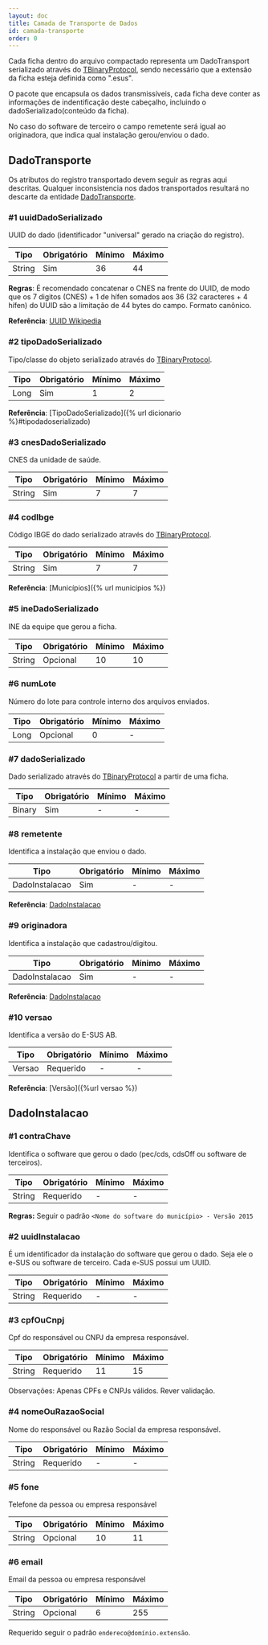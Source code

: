 ```yaml
---
layout: doc
title: Camada de Transporte de Dados
id: camada-transporte
order: 0
---
```


Cada ficha dentro do arquivo compactado representa um DadoTransport serializado através do [TBinaryProtocol](https://github.com/apache/thrift/blob/0.9.2/lib/java/src/org/apache/thrift/protocol/TBinaryProtocol.java), sendo necessário que a extensão da ficha esteja definida como ".esus".

O pacote que encapsula os dados transmissíveis, cada ficha deve conter as informações de indentificação deste cabeçalho, incluindo o dadoSerializado(conteúdo da ficha).

No caso do software de terceiro o campo remetente será igual ao originadora, que indica qual instalação gerou/enviou o dado.

## DadoTransporte
Os atributos do registro transportado devem seguir as regras aqui descritas. Qualquer inconsistencia nos dados transportados resultará no descarte da entidade [DadoTransporte](#dadotransporte).

### \#1 uuidDadoSerializado
UUID do dado (identificador "universal" gerado na criação do registro).

| Tipo | Obrigatório | Mínimo | Máximo |
|---| --- |---  | --- |
|String |Sim |36 | 44 |

**Regras**: É recomendado concatenar o CNES na frente do UUID, de modo que os 7 digitos (CNES) + 1 de hífen somados aos 36 (32 caracteres + 4 hífen) do UUID são a limitação de 44 bytes do campo. Formato canônico.

**Referência**: [UUID Wikipedia](https://en.wikipedia.org/wiki/Universally_unique_identifier)

### \#2 tipoDadoSerializado
Tipo/classe do objeto serializado através do [TBinaryProtocol](https://github.com/apache/thrift/blob/0.9.2/lib/java/src/org/apache/thrift/protocol/TBinaryProtocol.java).

| Tipo | Obrigatório | Mínimo | Máximo |
|---| --- |---  | --- |
| Long |Sim |1 | 2 |

**Referência**: [TipoDadoSerializado]({% url dicionario %}#tipodadoserializado)

### \#3 cnesDadoSerializado
CNES da unidade de saúde.

| Tipo | Obrigatório | Mínimo | Máximo |
|---| --- |---  | --- |
| String | Sim | 7 | 7 |

### \#4 codIbge
Código IBGE do dado serializado através do [TBinaryProtocol](https://github.com/apache/thrift/blob/0.9.2/lib/java/src/org/apache/thrift/protocol/TBinaryProtocol.java).

| Tipo | Obrigatório | Mínimo | Máximo |
|---| --- |---  | --- |
| String | Sim | 7 | 7 |

**Referência**: [Municípios]({% url municipios %})

### \#5	ineDadoSerializado
INE da equipe que gerou a ficha.

| Tipo | Obrigatório | Mínimo | Máximo |
|---| --- |---  | --- |
| String | Opcional |	10|	10|

### \#6	numLote
Número do lote para controle interno dos arquivos enviados.

| Tipo | Obrigatório | Mínimo | Máximo |
|---| --- |---  | --- |
|Long|	Opcional	|0	|	-	|

### \#7	dadoSerializado
Dado serializado através do [TBinaryProtocol](https://github.com/apache/thrift/blob/0.9.2/lib/java/src/org/apache/thrift/protocol/TBinaryProtocol.java) a partir de uma ficha.

| Tipo | Obrigatório | Mínimo | Máximo |
|---| --- |---  | --- |
|Binary|	Sim | 	-|	-|

### \#8	remetente
Identifica a instalação que enviou o dado.

| Tipo | Obrigatório | Mínimo | Máximo |
|---| --- |---  | --- |
|DadoInstalacao| Sim|	-|	-|

**Referência**: [DadoInstalacao](#DadoInstalacao)

### \#9	originadora
Identifica a instalação que cadastrou/digitou.

| Tipo | Obrigatório | Mínimo | Máximo |
|---| --- |---  | --- |
|DadoInstalacao|	Sim |	-|	-|

**Referência**: [DadoInstalacao](#DadoInstalacao)

### \#10	versao
Identifica a versão do E-SUS AB.

| Tipo | Obrigatório | Mínimo | Máximo |
|---| --- |---  | --- |
| Versao| Requerido	|-|	-|

**Referência**: [Versão]({%url versao %})

## DadoInstalacao

### \#1	contraChave
Identifica o software que gerou o dado (pec/cds, cdsOff ou software de terceiros).

| Tipo | Obrigatório | Mínimo | Máximo |
|---| --- |---  | --- |
|String|	Requerido|	-|	-	|

**Regras:** Seguir o padrão `<Nome do software do município> - Versão 2015`

### \#2	uuidInstalacao
É um identificador da instalação do software que gerou o dado. Seja ele o e-SUS ou software de terceiro. Cada e-SUS possui um UUID.

| Tipo | Obrigatório | Mínimo | Máximo |
|---| --- |---  | --- |
|String|	Requerido|	-|	-|

### \#3	cpfOuCnpj
Cpf do responsável ou CNPJ da empresa responsável.

| Tipo | Obrigatório | Mínimo | Máximo |
|---| --- |---  | --- |
|String|	Requerido|	11|	15|

Observações: Apenas CPFs e CNPJs válidos.	Rever validação.

### \#4	nomeOuRazaoSocial
Nome do responsável ou Razão Social da empresa responsável.

| Tipo | Obrigatório | Mínimo | Máximo |
|---| --- |---  | --- |
|String|	Requerido|	-|	-|

### \#5	fone
Telefone da pessoa ou empresa responsável

| Tipo | Obrigatório | Mínimo | Máximo |
|---| --- |---  | --- |
|String|	Opcional|	10|	11|

### \#6	email
Email da pessoa ou empresa responsável

| Tipo | Obrigatório | Mínimo | Máximo |
|---| --- |---  | --- |
|String|	Opcional|	6|	255|

Requerido seguir o padrão `endereco@domínio.extensão`.
